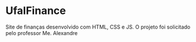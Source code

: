 # UfalFinance
 Site de finanças desenvolvido com HTML, CSS e JS. O projeto foi solicitado pelo professor Me. Alexandre
